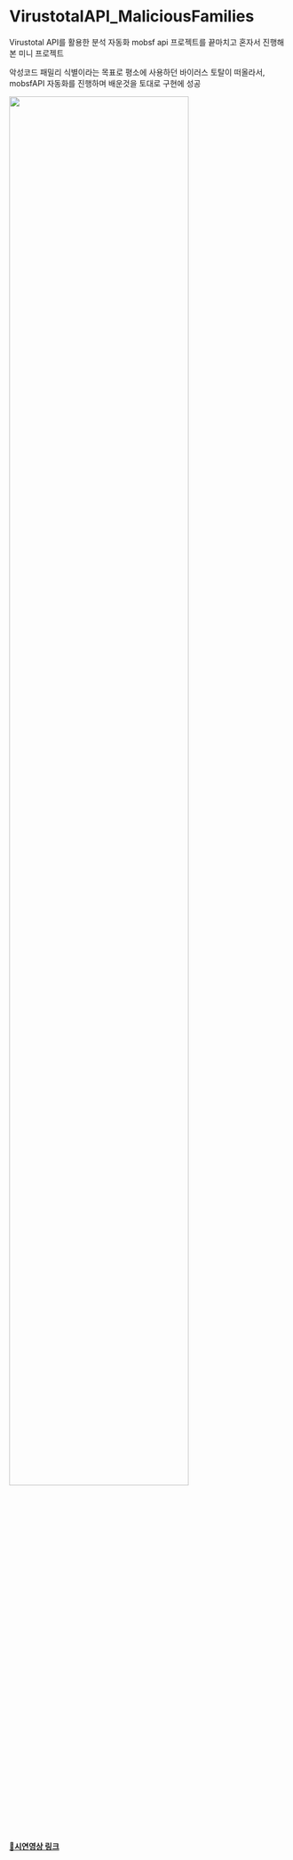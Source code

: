 # VirustotalAPI_MaliciousFamilies
Virustotal API를 활용한 분석 자동화
mobsf api 프로젝트를 끝마치고 혼자서 진행해본 미니 프로젝트

악성코드 패밀리 식별이라는 목표로 평소에 사용하던 바이러스 토탈이 떠올라서, mobsfAPI 자동화를 진행하며 배운것을 토대로 구현에 성공

<img width="80%" src="https://github.com/kdjehdwls/VirustotalAPI_MaliciousFamilies/assets/50543442/3f6078a2-96bc-40d9-a2ec-57bff25eabd9"/>

**[🔗시연영상 링크](https://youtu.be/dlldv-Lyiyg)**

